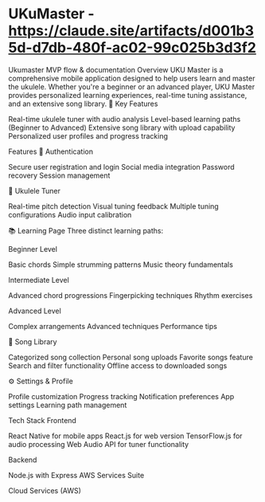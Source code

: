 # UKuMaster -  https://claude.site/artifacts/d001b35d-d7db-480f-ac02-99c025b3d3f2
Ukumaster MVP flow &amp; documentation
Overview
UKU Master is a comprehensive mobile application designed to help users learn and master the ukulele. Whether you're a beginner or an advanced player, UKU Master provides personalized learning experiences, real-time tuning assistance, and an extensive song library.
🎯 Key Features

Real-time ukulele tuner with audio analysis
Level-based learning paths (Beginner to Advanced)
Extensive song library with upload capability
Personalized user profiles and progress tracking

Features
🔐 Authentication

Secure user registration and login
Social media integration
Password recovery
Session management

🎼 Ukulele Tuner

Real-time pitch detection
Visual tuning feedback
Multiple tuning configurations
Audio input calibration

📚 Learning Page
Three distinct learning paths:

Beginner Level

Basic chords
Simple strumming patterns
Music theory fundamentals


Intermediate Level

Advanced chord progressions
Fingerpicking techniques
Rhythm exercises


Advanced Level

Complex arrangements
Advanced techniques
Performance tips



🎵 Song Library

Categorized song collection
Personal song uploads
Favorite songs feature
Search and filter functionality
Offline access to downloaded songs

⚙️ Settings & Profile

Profile customization
Progress tracking
Notification preferences
App settings
Learning path management

Tech Stack
Frontend

React Native for mobile apps
React.js for web version
TensorFlow.js for audio processing
Web Audio API for tuner functionality

Backend

Node.js with Express
AWS Services Suite

Cloud Services (AWS)
